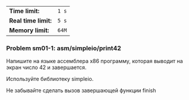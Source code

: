 |                      |       |
|----------------------|-------|
| **Time limit:**      | `1 s` |
| **Real time limit:** | `5 s` |
| **Memory limit:**    | `64M` |


### Problem sm01-1: asm/simpleio/print42

Напишите на языке ассемблера x86 программу, которая выводит на экран число 42 и завершается.

Используйте библиотеку simpleio.

Не забывайте сделать вызов завершающей функции finish

